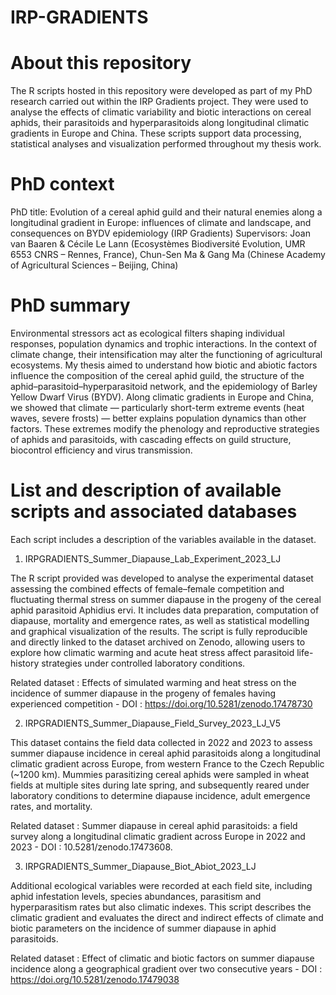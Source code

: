 # IRP-GRADIENTS

# About this repository
The R scripts hosted in this repository were developed as part of my PhD research carried out within the IRP Gradients project. They were used to analyse the effects of climatic variability and biotic interactions on cereal aphids, their parasitoids and hyperparasitoids along longitudinal climatic gradients in Europe and China. These scripts support data processing, statistical analyses and visualization performed throughout my thesis work.

# PhD context
PhD title: Evolution of a cereal aphid guild and their natural enemies along a longitudinal gradient in Europe: influences of climate and landscape, and consequences on BYDV epidemiology (IRP Gradients)
Supervisors: Joan van Baaren & Cécile Le Lann (Ecosystèmes Biodiversité Evolution, UMR 6553 CNRS – Rennes, France), Chun-Sen Ma & Gang Ma (Chinese Academy of Agricultural Sciences – Beijing, China)

# PhD summary
Environmental stressors act as ecological filters shaping individual responses, population dynamics and trophic interactions. In the context of climate change, their intensification may alter the functioning of agricultural ecosystems. My thesis aimed to understand how biotic and abiotic factors influence the composition of the cereal aphid guild, the structure of the aphid–parasitoid–hyperparasitoid network, and the epidemiology of Barley Yellow Dwarf Virus (BYDV). Along climatic gradients in Europe and China, we showed that climate — particularly short-term extreme events (heat waves, severe frosts) — better explains population dynamics than other factors. These extremes modify the phenology and reproductive strategies of aphids and parasitoids, with cascading effects on guild structure, biocontrol efficiency and virus transmission.

# List and description of available scripts and associated databases 
Each script includes a description of the variables available in the dataset. 

1) IRPGRADIENTS_Summer_Diapause_Lab_Experiment_2023_LJ

The R script provided was developed to analyse the experimental dataset assessing the combined effects of female–female competition and fluctuating thermal stress on summer diapause in the progeny of the cereal aphid parasitoid Aphidius ervi. It includes data preparation, computation of diapause, mortality and emergence rates, as well as statistical modelling and graphical visualization of the results. The script is fully reproducible and directly linked to the dataset archived on Zenodo, allowing users to explore how climatic warming and acute heat stress affect parasitoid life-history strategies under controlled laboratory conditions.

Related dataset : Effects of simulated warming and heat stress on the incidence of summer diapause in the progeny of females having experienced competition - DOI : https://doi.org/10.5281/zenodo.17478730

2) IRPGRADIENTS_Summer_Diapause_Field_Survey_2023_LJ_V5
   
This dataset contains the field data collected in 2022 and 2023 to assess summer diapause incidence in cereal aphid parasitoids along a longitudinal climatic gradient across Europe, from western France to the Czech Republic (~1200 km). Mummies parasitizing cereal aphids were sampled in wheat fields at multiple sites during late spring, and subsequently reared under laboratory conditions to determine diapause incidence, adult emergence rates, and mortality.

Related dataset : Summer diapause in cereal aphid parasitoids: a field survey along a longitudinal climatic gradient across Europe in 2022 and 2023 -  DOI : 10.5281/zenodo.17473608.

3) IRPGRADIENTS_Summer_Diapause_Biot_Abiot_2023_LJ

Additional ecological variables were recorded at each field site, including aphid infestation levels, species abundances, parasitism and hyperparasitism rates but also climatic indexes. This script describes the climatic gradient and evaluates the direct and indirect effects of climate and biotic parameters on the incidence of summer diapause in aphid parasitoids. 

Related dataset : Effect of climatic and biotic factors on summer diapause incidence along a geographical gradient over two consecutive years - DOI : https://doi.org/10.5281/zenodo.17479038
